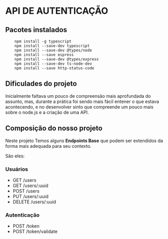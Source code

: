 # API DE AUTENTICAÇÃO

## Pacotes instalados

        npm install -g typescript
        npm install --save-dev typescript
        npm install --save-dev @types/node
        npm install --save espress
        npm install --save-dev @types/express
        npm install --save-dev ts-node-dev
        npm install --save http-status-code

## Dificulades do projeto

Inicialmente faltava um pouco de compreensão mais aprofundada do assunto, mas, durante a prática foi sendo mais fácil entener o que estava acontecendo, e no desenvolver sinto que compreende um pouco mais sobre o node.js e a criação de uma API.

## Composição do nosso projeto

Neste projeto Temos alguns **Endpoints Base** que podem ser extendidos da forma mais adequada para seu contexto. 

São eles:

### Usuários

* GET /users
* GET /users/:uuid
* POST /users
* PUT /users/:uuid
* DELETE /users/:uuid

### Autenticação

* POST /token
* POST /token/validate




